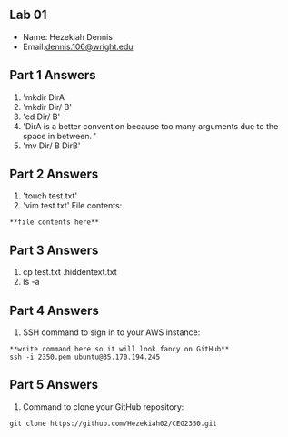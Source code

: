 ## Lab 01

- Name: Hezekiah Dennis
- Email:dennis.106@wright.edu

## Part 1 Answers

1. 'mkdir DirA'
2. 'mkdir Dir/ B'
3. 'cd Dir/ B'
4. 'DirA is a better convention because too many arguments due to the space in between. '
5. 'mv Dir/ B DirB'

## Part 2 Answers

1. 'touch test.txt'
2. 'vim test.txt'
File contents: 

```
**file contents here**
```

## Part 3 Answers

1. cp test.txt .hiddentext.txt
2. ls -a 

## Part 4 Answers

1. SSH command to sign in to your AWS instance:

```
**write command here so it will look fancy on GitHub**
ssh -i 2350.pem ubuntu@35.170.194.245
```

## Part 5 Answers

1. Command to clone your GitHub repository:

```
git clone https://github.com/Hezekiah02/CEG2350.git
```
